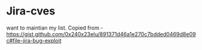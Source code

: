 # Jira-cves



want to maintian my list.
Copied from - https://gist.github.com/0x240x23elu/891371d46a1e270c7bdded0469d8e09c#file-jira-bug-exploit 
